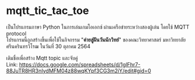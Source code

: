 # mqtt_tic_tac_toe
เป็นโปรแกรมภาษา Python ในการเล่นเกมโอเอกซ์ ผ่านเครือข่ายระหว่างสองผู้เล่น โดยใช้ MQTT protocol<br>
โปรแกรมนี้ถูกสร้างขึ้นเพื่อใช้ในกิจกรรม "__ค่ายสู่ฝันวันนักวิทย์__" ของคณะวิทยาศาสตร์ มหาวิทยาลัยศรีนครินทรวิโรฒ ในวันที่ 30 ตุลาคม 2564<br>

เติมชื่อเพื่อสร้าง Mqtt topic และจับคู่ <br>
Link: https://docs.google.com/spreadsheets/d/1glFhr7-88JuTR8HR3nIydMFM04z88wqKYpf3CG3m2iY/edit#gid=0

